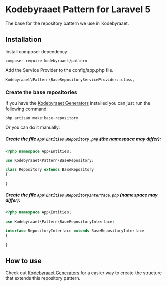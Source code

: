 # Kodebyraaet Pattern for Laravel 5

The base for the repository pattern we use in Kodebyraaet.

## Installation

Install composer dependency.

    composer require kodebyraaet/pattern
    
Add the Service Provider to the config/app.php file.

    Kodebyraaet\Pattern\BaseRepositoryServiceProvider::class,

### Create the base repositories

If you have the [Kodebyraaet Generators](https://github.com/Kodebyraaet/generators) installed you can just run the following command:

    php artisan make:base-repository
    
Or you can do it manually:

##### Create the file `App\Entities\Repository.php` (the namespace may differ):
```php
<?php namespace App\Entities;

use Kodebyraaet\Pattern\BaseRepository;

class Repository extends BaseRepository
{

}
```

##### Create the file `App\Entities\RepositoryInterface.php` (namespace may differ):
```php
<?php namespace App\Entities;

use Kodebyraaet\Pattern\BaseRepositoryInterface;

interface RepositoryInterface extends BaseRepositoryInterface
{
    
}
```

## How to use
Check out [Kodebyraaet Generators](https://github.com/Kodebyraaet/generators) for a easier way to create the structure that extends this repository pattern.
